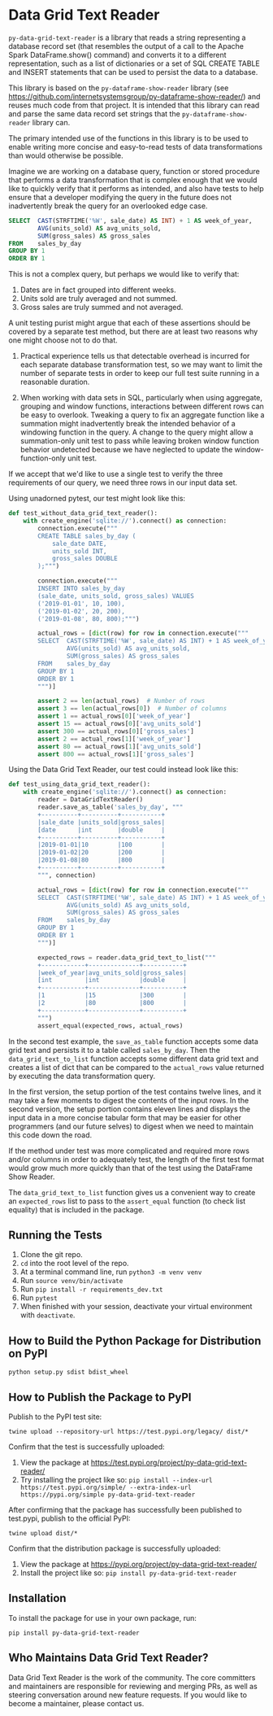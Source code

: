# Data Grid Text Reader

``py-data-grid-text-reader`` is a library that reads a string representing a
database record set (that resembles the output of a call to the Apache Spark
DataFrame.show() command) and converts it to a different representation, such
as a list of dictionaries or a set of SQL CREATE TABLE and INSERT statements
that can be used to persist the data to a database.

This library is based on the `py-dataframe-show-reader` library
(see https://github.com/internetsystemsgroup/py-dataframe-show-reader/) and
reuses much code from that project. It is intended that this library can read
and parse the same data record set strings that the `py-dataframe-show-reader`
library can.

The primary intended use of the functions in this library is to be used to
enable writing more concise and easy-to-read tests of data transformations than
would otherwise be possible.

Imagine we are working on a database query, function or stored procedure that
performs a data transformation that is complex enough that we would like to
quickly verify that it performs as intended, and also have tests to help ensure
that a developer modifying the query in the future does not inadvertently break
the query for an overlooked edge case.

```sql
SELECT  CAST(STRFTIME('%W', sale_date) AS INT) + 1 AS week_of_year,
        AVG(units_sold) AS avg_units_sold,
        SUM(gross_sales) AS gross_sales
FROM    sales_by_day
GROUP BY 1
ORDER BY 1
```

This is not a complex query, but perhaps we would like to verify that:

1. Dates are in fact grouped into different weeks.
1. Units sold are truly averaged and not summed.
1. Gross sales are truly summed and not averaged.

A unit testing purist might argue that each of these assertions should be
covered by a separate test method, but there are at least two reasons why one
might choose not to do that.

1. Practical experience tells us that detectable overhead is incurred for
each separate database transformation test, so we may want to limit the number
of separate tests in order to keep our full test suite running in a
reasonable duration.

1. When working with data sets in SQL, particularly when
using aggregate, grouping and window functions,
interactions between different rows can be easy to overlook. Tweaking a
query to fix an aggregate function like a summation might inadvertently break
the intended behavior of a windowing function in the query.
A change to the query might allow a summation-only unit test to pass while
leaving broken window function behavior undetected because we have neglected to
update the window-function-only unit test.  

If we accept that we'd like to use a single test to verify the three
requirements of our query, we need three rows in our input data set.

Using unadorned pytest, our test might look like this:

```python
def test_without_data_grid_text_reader():
    with create_engine('sqlite://').connect() as connection:
        connection.execute("""
        CREATE TABLE sales_by_day (
            sale_date DATE,
            units_sold INT,
            gross_sales DOUBLE
        );""")

        connection.execute("""
        INSERT INTO sales_by_day
        (sale_date, units_sold, gross_sales) VALUES
        ('2019-01-01', 10, 100),
        ('2019-01-02', 20, 200),
        ('2019-01-08', 80, 800);""")

        actual_rows = [dict(row) for row in connection.execute("""
        SELECT  CAST(STRFTIME('%W', sale_date) AS INT) + 1 AS week_of_year,
                AVG(units_sold) AS avg_units_sold,
                SUM(gross_sales) AS gross_sales
        FROM    sales_by_day
        GROUP BY 1
        ORDER BY 1
        """)]

        assert 2 == len(actual_rows)  # Number of rows
        assert 3 == len(actual_rows[0])  # Number of columns
        assert 1 == actual_rows[0]['week_of_year']
        assert 15 == actual_rows[0]['avg_units_sold']
        assert 300 == actual_rows[0]['gross_sales']
        assert 2 == actual_rows[1]['week_of_year']
        assert 80 == actual_rows[1]['avg_units_sold']
        assert 800 == actual_rows[1]['gross_sales']
```

Using the Data Grid Text Reader, our test could instead look like this:

```python
def test_using_data_grid_text_reader():
    with create_engine('sqlite://').connect() as connection:
        reader = DataGridTextReader()
        reader.save_as_table('sales_by_day', """
        +----------+----------+-----------+
        |sale_date |units_sold|gross_sales|
        [date      |int       |double     |
        +----------+----------+-----------+
        |2019-01-01|10        |100        |
        |2019-01-02|20        |200        |
        |2019-01-08|80        |800        |
        +----------+----------+-----------+
        """, connection)

        actual_rows = [dict(row) for row in connection.execute("""
        SELECT  CAST(STRFTIME('%W', sale_date) AS INT) + 1 AS week_of_year,
                AVG(units_sold) AS avg_units_sold,
                SUM(gross_sales) AS gross_sales
        FROM    sales_by_day
        GROUP BY 1
        ORDER BY 1
        """)]

        expected_rows = reader.data_grid_text_to_list("""
        +------------+--------------+-----------+
        |week_of_year|avg_units_sold|gross_sales|
        [int         |int           |double     |
        +------------+--------------+-----------+
        |1           |15            |300        |
        |2           |80            |800        |
        +------------+--------------+-----------+
        """)
        assert_equal(expected_rows, actual_rows)
```

In the second test example, the `save_as_table` function accepts some data grid
text and persists it to a table called `sales_by_day`. Then the
`data_grid_text_to_list` function accepts some different data grid text and
creates a list of dict that can be compared to the `actual_rows` value
returned by executing the data transformation query.

In the first version, the setup portion of the test contains twelve lines,
and it may take a few moments to digest the contents of the input rows.
In the second version, the setup portion contains eleven lines and displays the
input data in a more concise tabular form that may be easier for other
programmers (and our future selves) to digest when we need to maintain this
code down the road.

If the method under test was more complicated and required more rows and/or
columns in order to adequately test, the length of the first test format would
grow much more quickly than that of the test using the DataFrame Show Reader.

The `data_grid_text_to_list` function gives us a convenient way to create an
`expected_rows` list to pass to the `assert_equal` function (to check
list equality) that is included in the package.

## Running the Tests

1. Clone the git repo.
1. `cd` into the root level of the repo.
1. At a terminal command line, run `python3 -m venv venv`
1. Run `source venv/bin/activate`
1. Run `pip install -r requirements_dev.txt`
1. Run `pytest`
1. When finished with your session, deactivate your virtual environment with
   `deactivate`.
 
## How to Build the Python Package for Distribution on PyPI

`python setup.py sdist bdist_wheel`

## How to Publish the Package to PyPI

Publish to the PyPI test site:

`twine upload --repository-url https://test.pypi.org/legacy/ dist/*`

Confirm that the test is successfully uploaded:

1. View the package at https://test.pypi.org/project/py-data-grid-text-reader/
2. Try installing the project like so:
   `pip install --index-url https://test.pypi.org/simple/ --extra-index-url https://pypi.org/simple py-data-grid-text-reader`

After confirming that the package has successfully been published to test.pypi,
publish to the official PyPI:

`twine upload dist/*`

Confirm that the distribution package is successfully uploaded:

1. View the package at https://pypi.org/project/py-data-grid-text-reader/
2. Install the project like so:
   `pip install py-data-grid-text-reader`

## Installation

To install the package for use in your own package, run:

`pip install py-data-grid-text-reader`

## Who Maintains Data Grid Text Reader?

Data Grid Text Reader is the work of the community. The core committers and
maintainers are responsible for reviewing and merging PRs, as well as steering
conversation around new feature requests. If you would like to become a
maintainer, please contact us.
